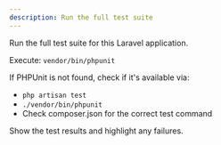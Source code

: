 ```yaml
---
description: Run the full test suite
---
```


Run the full test suite for this Laravel application.

Execute: `vendor/bin/phpunit`

If PHPUnit is not found, check if it's available via:
- `php artisan test`
- `./vendor/bin/phpunit`
- Check composer.json for the correct test command

Show the test results and highlight any failures.
